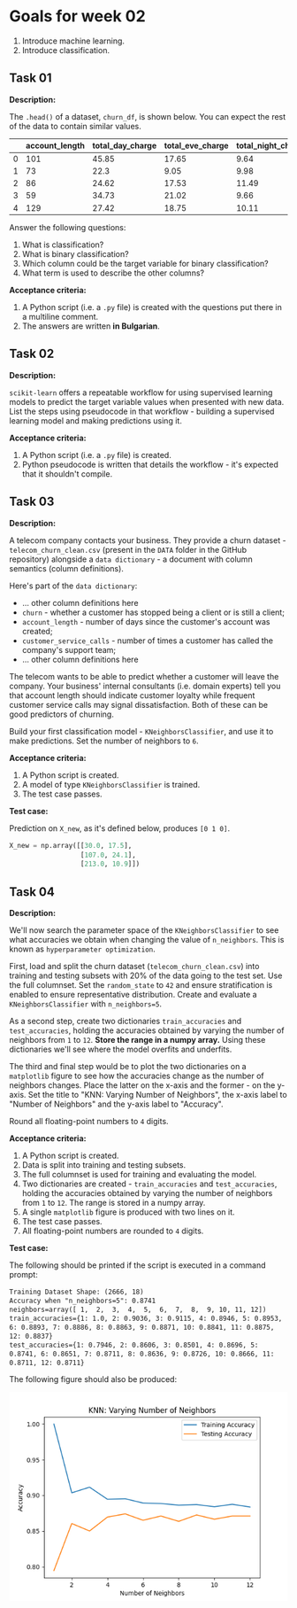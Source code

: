 # Goals for week 02

1. Introduce machine learning.
2. Introduce classification.

## Task 01

**Description:**

The `.head()` of a dataset, `churn_df`, is shown below. You can expect the rest of the data to contain similar values.

|   | account_length | total_day_charge | total_eve_charge | total_night_charge | total_intl_charge | customer_service_calls | churn |
|---|----------------|------------------|------------------|--------------------|-------------------|------------------------|-------|
| 0 | 101            | 45.85            | 17.65            | 9.64               | 1.22              | 3                      | 1     |
| 1 | 73             | 22.3             | 9.05             | 9.98               | 2.75              | 2                      | 0     |
| 2 | 86             | 24.62            | 17.53            | 11.49              | 3.13              | 4                      | 0     |
| 3 | 59             | 34.73            | 21.02            | 9.66               | 3.24              | 1                      | 0     |
| 4 | 129            | 27.42            | 18.75            | 10.11              | 2.59              | 1                      | 0     |

Answer the following questions:

1. What is classification?
2. What is binary classification?
3. Which column could be the target variable for binary classification?
4. What term is used to describe the other columns?

**Acceptance criteria:**

1. A Python script (i.e. a `.py` file) is created with the questions put there in a multiline comment.
2. The answers are written **in Bulgarian**.

## Task 02

**Description:**

`scikit-learn` offers a repeatable workflow for using supervised learning models to predict the target variable values when presented with new data. List the steps using pseudocode in that workflow - building a supervised learning model and making predictions using it.

**Acceptance criteria:**

1. A Python script (i.e. a `.py` file) is created.
2. Python pseudocode is written that details the workflow - it's expected that it shouldn't compile.

## Task 03

**Description:**

A telecom company contacts your business. They provide a churn dataset - `telecom_churn_clean.csv` (present in the `DATA` folder in the GitHub repository) alongside a `data dictionary` - a document with column semantics (column definitions).

Here's part of the `data dictionary`:

- ... other column definitions here
- `churn` - whether a customer has stopped being a client or is still a client;
- `account_length` - number of days since the customer's account was created;
- `customer_service_calls` - number of times a customer has called the company's support team;
- ... other column definitions here

The telecom wants to be able to predict whether a customer will leave the company. Your business' internal consultants (i.e. domain experts) tell you that account length should indicate customer loyalty while frequent customer service calls may signal dissatisfaction. Both of these can be good predictors of churning.

Build your first classification model - `KNeighborsClassifier`, and use it to make predictions. Set the number of neighbors to `6`.

**Acceptance criteria:**

1. A Python script is created.
2. A model of type `KNeighborsClassifier` is trained.
3. The test case passes.

**Test case:**

Prediction on `X_new`, as it's defined below, produces `[0 1 0]`.

```python
X_new = np.array([[30.0, 17.5],
                  [107.0, 24.1],
                  [213.0, 10.9]])
```

## Task 04

**Description:**

We'll now search the parameter space of the `KNeighborsClassifier` to see what accuracies we obtain when changing the value of `n_neighbors`. This is known as `hyperparameter optimization`.

First, load and split the churn dataset (`telecom_churn_clean.csv`) into training and testing subsets with 20% of the data going to the test set. Use the full columnset. Set the `random_state` to `42` and ensure stratification is enabled to ensure representative distribution. Create and evaluate a `KNeighborsClassifier` with `n_neighbors=5`.

As a second step, create two dictionaries `train_accuracies` and `test_accuracies`, holding the accuracies obtained by varying the number of neighbors from `1` to `12`. **Store the range in a numpy array.**  Using these dictionaries we'll see where the model overfits and underfits.

The third and final step would be to plot the two dictionaries on a `matplotlib` figure to see how the accuracies change as the number of neighbors changes. Place the latter on the x-axis and the former - on the y-axis. Set the title to "KNN: Varying Number of Neighbors", the x-axis label to "Number of Neighbors" and the y-axis label to "Accuracy".

Round all floating-point numbers to `4` digits.

**Acceptance criteria:**

1. A Python script is created.
2. Data is split into training and testing subsets.
3. The full columnset is used for training and evaluating the model.
4. Two dictionaries are created - `train_accuracies` and `test_accuracies`, holding the accuracies obtained by varying the number of neighbors from `1` to `12`. The range is stored in a numpy array.
5. A single `matplotlib` figure is produced with two lines on it.
6. The test case passes.
7. All floating-point numbers are rounded to `4` digits.

**Test case:**

The following should be printed if the script is executed in a command prompt:

```console
Training Dataset Shape: (2666, 18)
Accuracy when "n_neighbors=5": 0.8741
neighbors=array([ 1,  2,  3,  4,  5,  6,  7,  8,  9, 10, 11, 12])
train_accuracies={1: 1.0, 2: 0.9036, 3: 0.9115, 4: 0.8946, 5: 0.8953, 6: 0.8893, 7: 0.8886, 8: 0.8863, 9: 0.8871, 10: 0.8841, 11: 0.8875, 12: 0.8837}
test_accuracies={1: 0.7946, 2: 0.8606, 3: 0.8501, 4: 0.8696, 5: 0.8741, 6: 0.8651, 7: 0.8711, 8: 0.8636, 9: 0.8726, 10: 0.8666, 11: 0.8711, 12: 0.8711}
```

The following figure should also be produced:

![w01_hyperparamter_opt_results.png](../assets/w01_hyperparamter_opt_results.png "w01_hyperparamter_opt_results.png")
